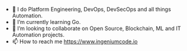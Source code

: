 - 👀 I do Platform Engineering, DevOps, DevSecOps and all things Automation.
- 🌱 I’m currently learning Go.
- 💞️ I’m looking to collaborate on Open Source, Blockchain, ML and IT Automation projects.
- 📫 How to reach me https://www.ingeniumcode.io

<!---
mdf-ido/mdf-ido is a ✨ special ✨ repository because its `README.md` (this file) appears on your GitHub profile.
You can click the Preview link to take a look at your changes.
--->
